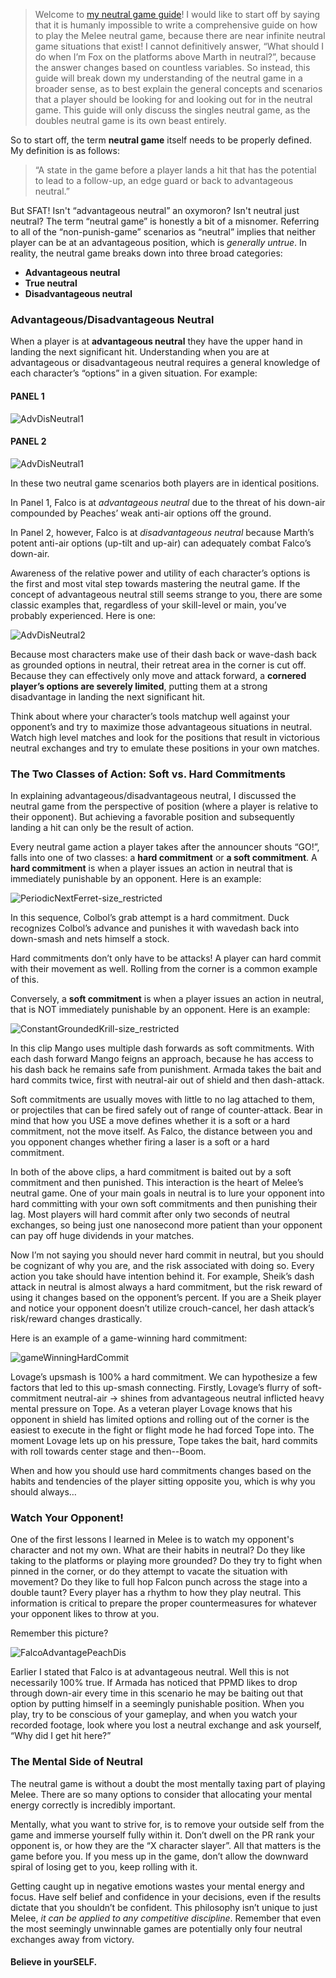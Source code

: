 > Welcome to [my neutral game guide](http://clgaming.net/news/829-sfats-neutral-game-guide)! I would like to start off by saying that it is humanly impossible to write a comprehensive guide on how to play the Melee neutral game, because there are near infinite neutral game situations that exist! I cannot definitively answer, “What should I do when I’m Fox on the platforms above Marth in neutral?”, because the answer changes based on countless variables. So instead, this guide will break down my understanding of the neutral game in a broader sense, as to best explain the general concepts and scenarios that a player should be looking for and looking out for in the neutral game. This guide will only discuss the singles neutral game, as the doubles neutral game is its own beast entirely.

So to start off, the term **neutral game** itself needs to be properly defined. My definition is as follows:

> “A state in the game before a player lands a hit that has the potential to lead to a follow-up, an edge guard or back to advantageous neutral.”     

But SFAT! Isn't “advantageous neutral” an oxymoron? Isn't neutral just neutral? The term “neutral game” is honestly a bit of a misnomer. Referring to all of the “non-punish-game” scenarios as “neutral” implies that neither player can be at an advantageous position, which is *generally untrue*. In reality, the neutral game breaks down into three broad categories:

- **Advantageous neutral**
- **True neutral**
- **Disadvantageous neutral**



### Advantageous/Disadvantageous Neutral

When a player is at **advantageous neutral** they have the upper hand in landing the next significant hit. Understanding when you are at advantageous or disadvantageous neutral requires a general knowledge of each character’s “options” in a given situation. For example:

#### 			      	     PANEL 1						 

![AdvDisNeutral1](file:///android_asset/RecentUpdates/NeutralGameGuideSFAT/FalcoAdvantagePeachDis.jpg)

####     PANEL 2

![AdvDisNeutral1](file:///android_asset/RecentUpdates/NeutralGameGuideSFAT/AdvDisNeutral1.png)

In these two neutral game scenarios both players are in identical positions. 

In Panel 1, Falco is at *advantageous neutral* due to the threat of his down-air compounded by Peaches’ weak anti-air options off the ground. 

In Panel 2, however, Falco is at *disadvantageous neutral* because Marth’s potent anti-air options (up-tilt and up-air) can adequately combat Falco’s down-air.



Awareness of the relative power and utility of each character’s options is the first and most vital step towards mastering the neutral game. If the concept of advantageous neutral still seems strange to you, there are some classic examples that, regardless of your skill-level or main, you’ve probably experienced. Here is one:

![AdvDisNeutral2](file:///android_asset/RecentUpdates/NeutralGameGuideSFAT/AdvDisNeutral2.jpg)

Because most characters make use of their dash back or wave-dash back as grounded options in neutral, their retreat area in the corner is cut off. Because they can effectively only move and attack forward, a **cornered player’s options are severely limited**, putting them at a strong disadvantage in landing the next significant hit.

Think about where your character’s tools matchup well against your opponent’s and try to maximize those advantageous situations in neutral. Watch high level matches and look for the positions that result in victorious neutral exchanges and try to emulate these positions in your own matches.



### The Two Classes of Action: Soft vs. Hard Commitments

In explaining advantageous/disadvantageous neutral, I discussed the neutral game from the perspective of position (where a player is relative to their opponent). But achieving a favorable position and subsequently landing a hit can only be the result of action.

Every neutral game action a player takes after the announcer shouts “GO!”, falls into one of two classes: a **hard commitment** or **a soft commitment**. A **hard commitment** is when a player issues an action in neutral that is immediately punishable by an opponent. Here is an example:

![PeriodicNextFerret-size_restricted](file:///android_asset/RecentUpdates/NeutralGameGuideSFAT/PeriodicNextFerret-size_restricted.gif)

In this sequence, Colbol’s grab attempt is a hard commitment. Duck recognizes Colbol’s advance and punishes it with wavedash back into down-smash and nets himself a stock.

Hard commitments don’t only have to be attacks! A player can hard commit with their movement as well. Rolling from the corner is a common example of this.

Conversely, a **soft commitment** is when a player issues an action in neutral, that is NOT immediately punishable by an opponent. Here is an example:

![ConstantGroundedKrill-size_restricted](file:///android_asset/RecentUpdates/NeutralGameGuideSFAT/ConstantGroundedKrill-size_restricted.gif)

In this clip Mango uses multiple dash forwards as soft commitments. With each dash forward Mango feigns an approach, because he has access to his dash back he remains safe from punishment. Armada takes the bait and hard commits twice, first with neutral-air out of shield and then dash-attack. 

Soft commitments are usually moves with little to no lag attached to them, or projectiles that can be fired safely out of range of counter-attack. Bear in mind that how you USE a move defines whether it is a soft or a hard commitment, not the move itself. As Falco, the distance between you and you opponent changes whether firing a laser is a soft or a hard commitment.

In both of the above clips, a hard commitment is baited out by a soft commitment and then punished. This interaction is the heart of Melee’s neutral game. One of your main goals in neutral is to lure your opponent into hard committing with your own soft commitments and then punishing their lag. Most players will hard commit after only two seconds of neutral exchanges, so being just one nanosecond more patient than your opponent can pay off huge dividends in your matches. 

Now I’m not saying you should never hard commit in neutral, but you should be cognizant of why you are, and the risk associated with doing so. Every action you take should have intention behind it. For example, Sheik’s dash attack in neutral is almost always a hard commitment, but the risk reward of using it changes based on the opponent’s percent. If you are a Sheik player and notice your opponent doesn’t utilize crouch-cancel, her dash attack’s risk/reward changes drastically.

Here is an example of a game-winning hard commitment:

![gameWinningHardCommit](file:///android_asset/RecentUpdates/NeutralGameGuideSFAT/gameWinningHardCommit.gif)

Lovage’s upsmash is 100% a hard commitment. We can hypothesize a few factors that led to this up-smash connecting. Firstly, Lovage’s flurry of soft-commitment neutral-air → shines from advantageous neutral inflicted heavy mental pressure on Tope. As a veteran player Lovage knows that his opponent in shield has limited options and rolling out of the corner is the easiest to execute in the fight or flight mode he had forced Tope into. The moment Lovage lets up on his pressure, Tope takes the bait, hard commits with roll towards center stage and then--Boom. 

When and how you should use hard commitments changes based on the habits and tendencies of the player sitting opposite you, which is why you should always…

### Watch Your Opponent!

One of the first lessons I learned in Melee is to watch my opponent's character and not my own. What are their habits in neutral? Do they like taking to the platforms or playing more grounded? Do they try to fight when pinned in the corner, or do they attempt to vacate the situation with movement? Do they like to full hop Falcon punch across the stage into a double taunt? Every player has a rhythm to how they play neutral. This information is critical to prepare the proper countermeasures for whatever your opponent likes to throw at you.

Remember this picture?

![FalcoAdvantagePeachDis](file:///android_asset/RecentUpdates/NeutralGameGuideSFAT/FalcoAdvantagePeachDis.jpg)

Earlier I stated that Falco is at advantageous neutral. Well this is not necessarily 100% true. If Armada has noticed that PPMD likes to drop through down-air every time in this scenario he may be baiting out that option by putting himself in a seemingly punishable position. When you play, try to be conscious of your gameplay, and when you watch your recorded footage, look where you lost a neutral exchange and ask yourself, “Why did I get hit here?”



### The Mental Side of Neutral

The neutral game is without a doubt the most mentally taxing part of playing Melee. There are so many options to consider that allocating your mental energy correctly is incredibly important. 

Mentally, what you want to strive for, is to remove your outside self from the game and immerse yourself fully within it. Don’t dwell on the PR rank your opponent is, or how they are the “X character slayer”. All that matters is the game before you. If you mess up in the game, don’t allow the downward spiral of losing get to you, keep rolling with it. 

Getting caught up in negative emotions wastes your mental energy and focus. Have self belief and confidence in your decisions, even if the results dictate that you shouldn’t be confident. This philosophy isn’t unique to just Melee, *it can be applied to any competitive discipline*. Remember that even the most seemingly unwinnable games are potentially only four neutral exchanges away from victory. 

#### 						Believe in yourSELF.
